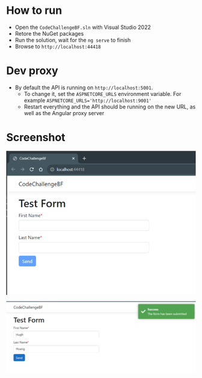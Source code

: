 # How to run

- Open the `CodeChallengeBF.sln` with Visual Studio 2022
- Retore the NuGet packages
- Run the solution, wait for the `ng serve` to finish
- Browse to `http://localhost:44418`

# Dev proxy

- By default the API is running on `http://localhost:5001`.
  - To change it, set the `ASPNETCORE_URLS` environment variable. For example `ASPNETCORE_URLS='http://localhost:9001'`
  - Restart everything and the API should be running on the new URL, as well as the Angular proxy server

# Screenshot

![screen](./Screen.png)

![screen success](./Screen_Success.png)
